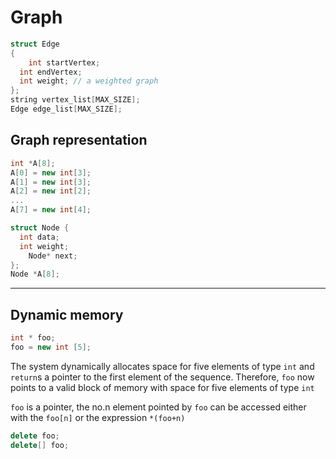 # Graph

```cpp
struct Edge
{
 	int startVertex;
  int endVertex;
  int weight; // a weighted graph
};
string vertex_list[MAX_SIZE];
Edge edge_list[MAX_SIZE];
```

## Graph representation

```cpp
int *A[8];
A[0] = new int[3];
A[1] = new int[3];
A[2] = new int[2];
...
A[7] = new int[4];
```



```cpp
struct Node {
  int data;
  int weight;
 	Node* next;
};
Node *A[8];
```

---

## Dynamic memory

```cpp
int * foo;
foo = new int [5];
```

The system dynamically allocates space for five elements of type `int` and `return`s a pointer to the first element of the sequence. Therefore, `foo` now points to a valid block of memory with space for five elements of type `int`

`foo` is a pointer, the no.n element pointed by `foo` can be accessed either with the `foo[n]` or the expression `*(foo+n)`

```cpp
delete foo;
delete[] foo;
```

